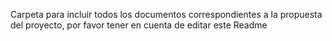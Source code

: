 Carpeta para incluir todos los documentos correspondientes a la propuesta del proyecto, por favor tener en cuenta de editar este Readme
